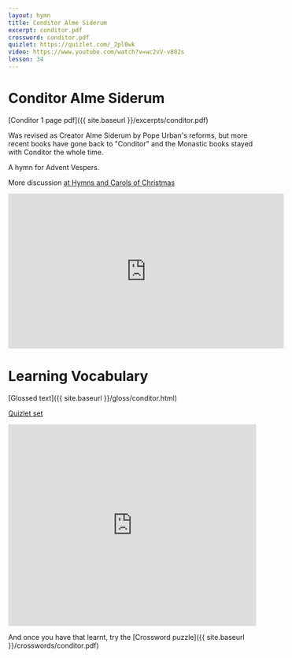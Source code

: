 ```yaml
---
layout: hymn
title: Conditor Alme Siderum
excerpt: conditor.pdf
crossword: conditor.pdf
quizlet: https://quizlet.com/_2pl0wk
video: https://www.youtube.com/watch?v=wc2vV-v802s
lesson: 34
---
```


# Conditor Alme Siderum

[Conditor 1 page pdf]({{ site.baseurl }}/excerpts/conditor.pdf)

Was revised as Creator Alme Siderum by Pope Urban's reforms, but more recent books have gone back to "Conditor" and the Monastic books stayed with Conditor the whole time.

A hymn for Advent Vespers.

More discussion [at Hymns and Carols of Christmas](https://www.hymnsandcarolsofchristmas.com/Hymns_and_Carols/NonEnglish/conditor_alme_siderum.htm)

<iframe width="560" height="315" src="https://www.youtube.com/embed/wc2vV-v802s?rel=0" frameborder="0" allowfullscreen></iframe>

Learning Vocabulary
===================

[Glossed text]({{ site.baseurl }}/gloss/conditor.html)

[Quizlet set](https://quizlet.com/_2pl0wk)

<iframe src="https://quizlet.com/163903700/flashcards/embed" height="410" width="100%" style="border:0"></iframe>

And once you have that learnt, try the [Crossword puzzle]({{ site.baseurl }}/crosswords/conditor.pdf)


